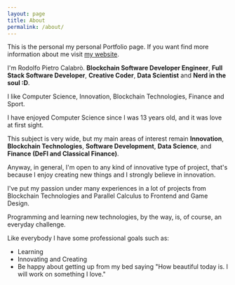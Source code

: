 ```yaml
---
layout: page
title: About
permalink: /about/
---
```


This is the personal my personal Portfolio page.
If you want find more information about me visit [my website](https://www.rodolfopietro.it/).

I'm Rodolfo Pietro Calabrò. **Blockchain Software Developer Engineer**, **Full Stack Software Developer**, **Creative Coder**, **Data Scientist** and **Nerd in the soul :D**.

I like Computer Science, Innovation, Blockchain Technologies, Finance and Sport.

I have enjoyed Computer Science since I was 13 years old, and it was love at first sight. 

This subject is very wide, but my main areas of interest remain **Innovation**, **Blockchain Technologies**, **Software Development**, **Data Science**, and **Finance (DeFI and Classical Finance)**.

Anyway, in general, I'm open to any kind of innovative type of project, that's because I enjoy creating new things and I strongly believe in innovation.

I've put my passion under many experiences in a lot of projects from Blockchain Technologies and Parallel Calculus to Frontend and Game Design.

Programming and learning new technologies, by the way, is, of course, an everyday challenge.

Like everybody I have some professional goals such as:
* Learning
* Innovating and Creating
* Be happy about getting up from my bed saying "How beautiful today is. I will work on something I love."